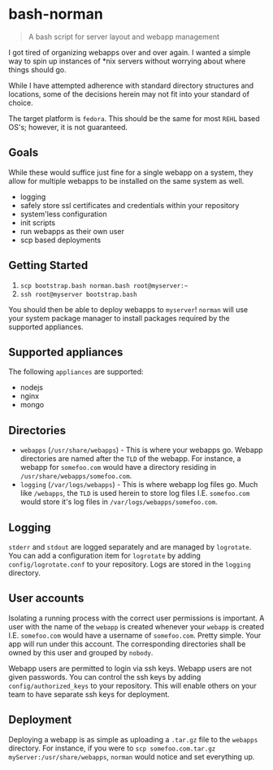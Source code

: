 bash-norman
===========
> A bash script for server layout and webapp management

I got tired of organizing webapps over and over again.  I wanted a simple way to spin up instances of *nix servers without worrying about where things should go.

While I have attempted adherence with standard directory structures and locations, some of the decisions herein may not fit into your standard of choice.

The target platform is `fedora`.  This should be the same for most `REHL` based OS's; however, it is not guaranteed.

## Goals
While these would suffice just fine for a single webapp on a system, they allow for multiple webapps to be installed on the same system as well.

* logging
* safely store ssl certificates and credentials within your repository
* system'less configuration
* init scripts
* run webapps as their own user
* scp based deployments

## Getting Started
1. `scp bootstrap.bash norman.bash root@myserver:~`
2. `ssh root@myserver bootstrap.bash`

You should then be able to deploy webapps to `myserver`!  `norman` will use your system package manager to install packages required by the supported appliances.

## Supported appliances
The following `appliances` are supported:

* nodejs
* nginx
* mongo

## Directories
* `webapps` (`/usr/share/webapps`) - This is where your webapps go.  Webapp directories are named after the `TLD` of the webapp.  For instance, a webapp for `somefoo.com` would have a directory residing in `/usr/share/webapps/somefoo.com`.
* `logging` (`/var/logs/webapps`) - This is where webapp log files go.  Much like `/webapps`, the `TLD` is used herein to store log files I.E. `somefoo.com` would store it's log files in `/var/logs/webapps/somefoo.com`.


## Logging
`stderr` and `stdout` are logged separately and are managed by `logrotate`.  You can add a configuration item for `logrotate` by adding `config/logrotate.conf` to your repository.  Logs are stored in the `logging` directory.

## User accounts
Isolating a running process with the correct user permissions is important.  A user with the name of the `webapp` is created whenever your `webapp` is created I.E. `somefoo.com` would have a username of `somefoo.com`.  Pretty simple.   Your app will run under this account.  The corresponding directories shall be owned by this user and grouped by `nobody`.

Webapp users are permitted to login via ssh keys.  Webapp users are not given passwords.  You can control the ssh keys by adding `config/authorized_keys` to your repository.  This will enable others on your team to have separate ssh keys for deployment.

## Deployment
Deploying a webapp is as simple as uploading a `.tar.gz` file to the `webapps` directory.  For instance, if you were to `scp somefoo.com.tar.gz myServer:/usr/share/webapps`, `norman` would notice and set everything up.
